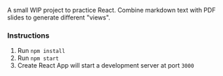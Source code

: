 A small WIP project to practice React. Combine markdown text with PDF slides to generate different "views".

### Instructions

1. Run `npm install`  
2. Run `npm start`  
3. Create React App will start a development server at port `3000`
